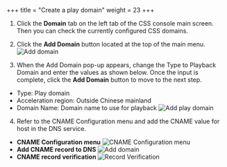 +++
title = "Create a play domain"
weight = 23
+++

1. Click the **Domain** tab on the left tab of the CSS console main screen. Then you can check the currently configured CSS domains.

2. Click the **Add Domain** button located at the top of the main menu.
![Add domain](/images/css-basic/3-css-console-new-domain.png)

3. When the Add Domain pop-up appears, change the Type to Playback Domain and enter the values as shown below. Once the input is complete, click the **Add Domain** button to move to the next step.
- Type: Play domain
- Acceleration region: Outside Chinese mainland
- Domain Name: Domain name to use for playback
![Add play domain](/images/css-basic/4-2-css-play-domain.png?width=40vw&classes=left)

4. Refer to the CNAME Configuration menu and add the CNAME value for host in the DNS service.

- **CNAME Configuration menu**
![CNAME Configuration menu](/images/css-basic/4-2-css-play-domain-cname-configuration.png?width=40vw&classes=left)
- **Add CNAME record to DNS**
![Add domain](/images/css-basic/4-2-css-play-domain-cname.png)
- **CNAME record verification**
![Record Verification](/images/css-basic/4-2-css-play-domain-cname-verify.png?width=40vw&classes=left)

